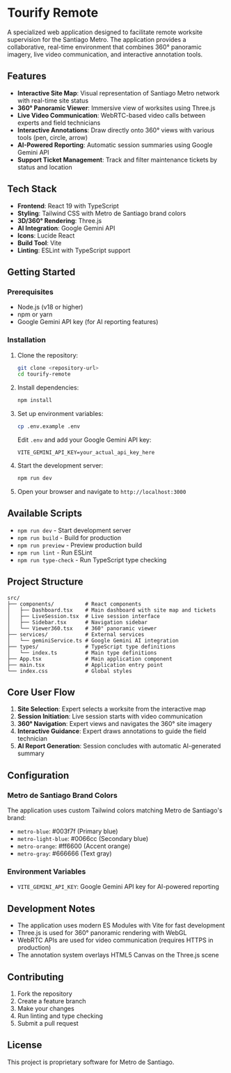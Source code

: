 # Tourify Remote

A specialized web application designed to facilitate remote worksite supervision for the Santiago Metro. The application provides a collaborative, real-time environment that combines 360° panoramic imagery, live video communication, and interactive annotation tools.

## Features

- **Interactive Site Map**: Visual representation of Santiago Metro network with real-time site status
- **360° Panoramic Viewer**: Immersive view of worksites using Three.js
- **Live Video Communication**: WebRTC-based video calls between experts and field technicians
- **Interactive Annotations**: Draw directly onto 360° views with various tools (pen, circle, arrow)
- **AI-Powered Reporting**: Automatic session summaries using Google Gemini API
- **Support Ticket Management**: Track and filter maintenance tickets by status and location

## Tech Stack

- **Frontend**: React 19 with TypeScript
- **Styling**: Tailwind CSS with Metro de Santiago brand colors
- **3D/360° Rendering**: Three.js
- **AI Integration**: Google Gemini API
- **Icons**: Lucide React
- **Build Tool**: Vite
- **Linting**: ESLint with TypeScript support

## Getting Started

### Prerequisites

- Node.js (v18 or higher)
- npm or yarn
- Google Gemini API key (for AI reporting features)

### Installation

1. Clone the repository:
   ```bash
   git clone <repository-url>
   cd tourify-remote
   ```

2. Install dependencies:
   ```bash
   npm install
   ```

3. Set up environment variables:
   ```bash
   cp .env.example .env
   ```
   Edit `.env` and add your Google Gemini API key:
   ```
   VITE_GEMINI_API_KEY=your_actual_api_key_here
   ```

4. Start the development server:
   ```bash
   npm run dev
   ```

5. Open your browser and navigate to `http://localhost:3000`

## Available Scripts

- `npm run dev` - Start development server
- `npm run build` - Build for production
- `npm run preview` - Preview production build
- `npm run lint` - Run ESLint
- `npm run type-check` - Run TypeScript type checking

## Project Structure

```
src/
├── components/          # React components
│   ├── Dashboard.tsx    # Main dashboard with site map and tickets
│   ├── LiveSession.tsx  # Live session interface
│   ├── Sidebar.tsx      # Navigation sidebar
│   └── Viewer360.tsx    # 360° panoramic viewer
├── services/            # External services
│   └── geminiService.ts # Google Gemini AI integration
├── types/               # TypeScript type definitions
│   └── index.ts         # Main type definitions
├── App.tsx              # Main application component
├── main.tsx             # Application entry point
└── index.css            # Global styles
```

## Core User Flow

1. **Site Selection**: Expert selects a worksite from the interactive map
2. **Session Initiation**: Live session starts with video communication
3. **360° Navigation**: Expert views and navigates the 360° site imagery
4. **Interactive Guidance**: Expert draws annotations to guide the field technician
5. **AI Report Generation**: Session concludes with automatic AI-generated summary

## Configuration

### Metro de Santiago Brand Colors

The application uses custom Tailwind colors matching Metro de Santiago's brand:

- `metro-blue`: #003f7f (Primary blue)
- `metro-light-blue`: #0066cc (Secondary blue)
- `metro-orange`: #ff6600 (Accent orange)
- `metro-gray`: #666666 (Text gray)

### Environment Variables

- `VITE_GEMINI_API_KEY`: Google Gemini API key for AI-powered reporting

## Development Notes

- The application uses modern ES Modules with Vite for fast development
- Three.js is used for 360° panoramic rendering with WebGL
- WebRTC APIs are used for video communication (requires HTTPS in production)
- The annotation system overlays HTML5 Canvas on the Three.js scene

## Contributing

1. Fork the repository
2. Create a feature branch
3. Make your changes
4. Run linting and type checking
5. Submit a pull request

## License

This project is proprietary software for Metro de Santiago.